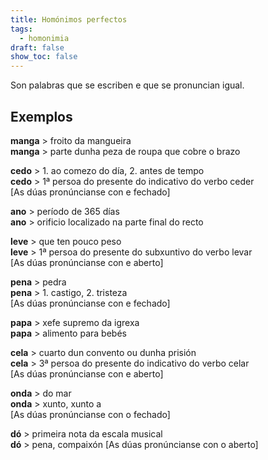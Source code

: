 ```yaml
---
title: Homónimos perfectos
tags:
  - homonimia
draft: false
show_toc: false
---
```

Son palabras que se escriben e que se pronuncian igual. 

## Exemplos

**manga** > froito da mangueira\
**manga** > parte dunha peza de roupa que cobre o brazo

**cedo** > 1. ao comezo do día, 2. antes de tempo\
**cedo** > 1ª persoa do presente do indicativo do verbo ceder\
\[As dúas pronúncianse con e fechado]

**ano** > período de 365 días\
**ano** > orificio localizado na parte final do recto

**leve** > que ten pouco peso\
**leve** > 1ª persoa do presente do subxuntivo do verbo levar\
\[As dúas pronúncianse con e aberto]

**pena** > pedra\
**pena** > 1. castigo, 2. tristeza\
\[As dúas pronúncianse con e fechado]

**papa** > xefe supremo da igrexa\
**papa** > alimento para bebés

**cela** > cuarto dun convento ou dunha prisión\
**cela** > 3ª persoa do presente do indicativo do verbo celar\
\[As dúas pronúncianse con e aberto]

**onda** > do mar\
**onda** > xunto, xunto a\
\[As dúas pronúncianse con o fechado]

**dó** > primeira nota da escala musical\
**dó** > pena, compaixón
\[As dúas pronúncianse con o aberto]
